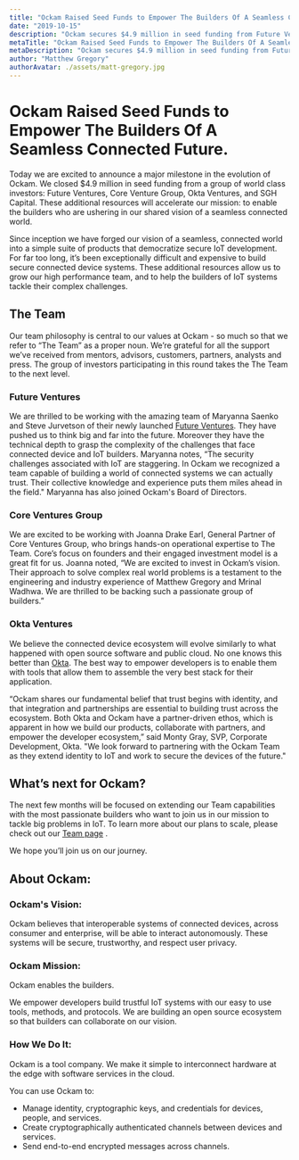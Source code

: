 ```yaml
---
title: "Ockam Raised Seed Funds to Empower The Builders Of A Seamless Connected Future."
date: "2019-10-15"
description: "Ockam secures $4.9 million in seed funding from Future Ventures, Core Venture Group, Okta Ventures and others."
metaTitle: "Ockam Raised Seed Funds to Empower The Builders Of A Seamless Connected Future."
metaDescription: "Ockam secures $4.9 million in seed funding from Future Ventures, Core Venture Group, Okta Ventures and others."
author: "Matthew Gregory"
authorAvatar: ./assets/matt-gregory.jpg
---
```


# Ockam Raised Seed Funds to Empower The Builders Of A Seamless Connected Future.

Today we are excited to announce a major milestone in the evolution of Ockam. We closed $4.9 million in seed funding from a group of world class investors: Future Ventures, Core Venture Group, Okta Ventures, and SGH Capital. These additional resources will accelerate our mission: to enable the builders who are ushering in our shared vision of a seamless connected world.

Since inception we have forged our vision of a seamless, connected world into a simple suite of products that democratize secure IoT development. For far too long, it’s been exceptionally difficult and expensive to build secure connected device systems. These additional resources allow us to grow our high performance team, and to help the builders of IoT systems tackle their complex challenges.

## The Team

Our team philosophy is central to our values at Ockam - so much so that we refer to “The Team” as a proper noun. We’re grateful for all the support we’ve received from mentors, advisors, customers, partners, analysts and press. The group of investors participating in this round takes the The Team to the next level.

### Future Ventures

We are thrilled to be working with the amazing team of Maryanna Saenko and Steve Jurvetson of their newly launched [Future Ventures](https://future.ventures/). They have pushed us to think big and far into the future. Moreover they have the technical depth to grasp the complexity of the challenges that face connected device and IoT builders. Maryanna notes, “The security challenges associated with IoT are staggering. In Ockam we recognized a team capable of building a world of connected systems we can actually trust. Their collective knowledge and experience puts them miles ahead in the field." Maryanna has also joined Ockam's Board of Directors.

### Core Ventures Group

We are excited to be working with Joanna Drake Earl, General Partner of Core Ventures Group, who brings hands-on operational expertise to The Team. Core’s focus on founders and their engaged investment model is a great fit for us. Joanna noted, “We are excited to invest in Ockam’s vision. Their approach to solve complex real world problems is a testament to the engineering and industry experience of Matthew Gregory and Mrinal Wadhwa. We are thrilled to be backing such a passionate group of builders.”

### Okta Ventures

We believe the connected device ecosystem will evolve similarly to what happened with open source software and public cloud. No one knows this better than [Okta](https://www.okta.com/). The best way to empower developers is to enable them with tools that allow them to assemble the very best stack for their application.

“Ockam shares our fundamental belief that trust begins with identity, and that integration and partnerships are essential to building trust across the ecosystem. Both Okta and Ockam have a partner-driven ethos, which is apparent in how we build our products, collaborate with partners, and empower the developer ecosystem,” said Monty Gray, SVP, Corporate Development, Okta. "We look forward to partnering with the Ockam Team as they extend identity to IoT and work to secure the devices of the future."

## What’s next for Ockam?

The next few months will be focused on extending our Team capabilities with the most passionate builders who want to join us in our mission to tackle big problems in IoT. To learn more about our plans to scale, please check out our [Team page](/team) .

We hope you’ll join us on our journey.

## About Ockam:

### Ockam's Vision:

Ockam believes that interoperable systems of connected devices, across consumer and enterprise, will be able to interact autonomously. These systems will be secure, trustworthy, and respect user privacy.

### Ockam Mission:

Ockam enables the builders.

We empower developers build trustful IoT systems with our easy to use tools, methods, and protocols. We are building an open source ecosystem so that builders can collaborate on our vision.

### How We Do It:

Ockam is a tool company. We make it simple to interconnect hardware at the edge with software services in the cloud.

You can use Ockam to:

* Manage identity, cryptographic keys, and credentials for devices, people, and services.
* Create cryptographically authenticated channels between devices and services.
* Send end-to-end encrypted messages across channels.
